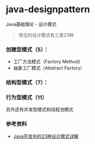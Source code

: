# java-designpattern
Java基础理论 - 设计模式

> 常见的设计模式有三类23种

### 创建型模式（5）：
- 工厂方法模式（Factory Method）
- 抽象工厂模式（Abstract Factory）

### 结构型模式（7）：

### 行为型模式（11）

另外还有并发型模式和线程池模式





### 参考资料

 - [Java开发中的23种设计模式详解](http://blog.csdn.net/doymm2008/article/details/13288067)
 